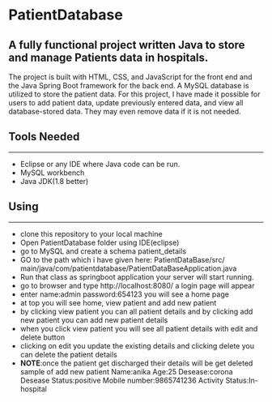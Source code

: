 # PatientDatabase
A fully functional project written Java to store and manage Patients data in hospitals.
---
The project is built with HTML, CSS, and JavaScript for the front end and the Java Spring Boot framework for the back end. A MySQL database is utilized to store the patient data. For this project, I have made it possible for users to add patient data, update previously entered data, and view all database-stored data. They may even remove data if it is not needed.

## Tools Needed
---
* Eclipse or any IDE where Java code can be run.
* MySQL workbench
* Java JDK(1.8 better)

## Using
---
* clone this repository to your local machine
* Open PatientDatabase folder using IDE(eclipse)
* go to MySQL and create a schema patient_details
* GO to the path which i have given here: PatientDataBase/src/  main/java/com/patientdatabase/PatientDataBaseApplication.java
* Run that class as springboot application your server will start running.
* go to browser and type http://localhost:8080/  a login page   will appear
* enter name:admin password:654123 you will see a home page
* at top you will see home, view patient and add new patient
* by clicking view patient you can all patient details and by clicking add new patient you can add new patient details
* when you click view patient you will see all patient details with edit and delete button
* clicking on edit you update the existing details and clicking delete you can delete the patient details
* __NOTE__:once the patient get discharged their details will be get deleted
  sample of add new patient
  Name:anika
  Age:25
  Desease:corona
  Desease Status:positive
  Mobile number:9865741236
  Activity Status:In-hospital
